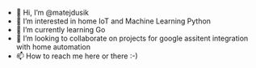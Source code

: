 - 👋 Hi, I’m @matejdusik
- 👀 I’m interested in home IoT and Machine Learning Python
- 🌱 I’m currently learning Go
- 💞️ I’m looking to collaborate on projects for google assitent integration with home automation
- 📫 How to reach me here or there :-)

<!---
matejdusik/matejdusik is a ✨ special ✨ repository because its `README.md` (this file) appears on your GitHub profile.
You can click the Preview link to take a look at your changes.
--->
